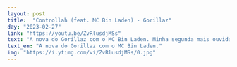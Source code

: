 ```yaml
---
layout: post
title:  "Controllah (feat. MC Bin Laden) - Gorillaz"
day: "2023-02-27"
link: "https://youtu.be/ZvRlusdjMSs"
text: "A nova do Gorillaz com o MC Bin Laden. Minha segunda mais ouvida do ano."
text_en: "A nova do Gorillaz com o MC Bin Laden."
img: "https://i.ytimg.com/vi/ZvRlusdjMSs/0.jpg"
---
```

